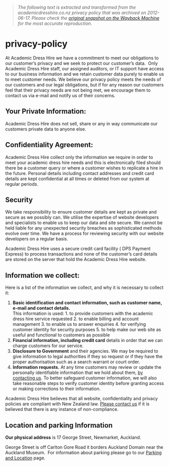 > *The following text is extracted and transformed from the academicdresshire.co.nz privacy policy that was archived on 2012-06-17. Please check the [original snapshot on the Wayback Machine](https://web.archive.org/web/20120617194644id_/http%3A//www.academicdresshire.co.nz/privacy-policy) for the most accurate reproduction.*

# privacy-policy

At Academic Dress Hire we have a commitment to meet our obligations to our customer’s privacy and we seek to protect our customer’s data.  Only Academic Dress Hire staff, our assigned auditors, or IT support have access to our business information and we retain customer data purely to enable us to meet customer needs. We believe our privacy policy meets the needs of our customers and our legal obligations, but if for any reason our customers feel that their privacy needs are not being met, we encourage them to contact us via e-mail and notify us of their concerns.

## Your Private Information:

Academic Dress Hire does not sell, share or any in way communicate our customers private data to anyone else.

## Confidentiality Agreement:

Academic Dress Hire collect only the information we require in order to meet your academic dress hire needs and this is electronically filed should there be a customer query or where a customer wishes to replicate a hire in the future. Personal details including contact addresses and credit card details are kept confidential at all times or deleted from our system at regular periods.

## Security

We take responsibility to ensure customer details are kept as private and secure as we possibly can. We utilise the expertise of website developers and specialists to enable us to keep our data and site secure. We cannot be held liable for any unexpected security breaches as sophisticated methods evolve over time. We have a process for reviewing security with our website developers on a regular basis.

Academic Dress Hire uses a secure credit card facility ( DPS Payment Express) to process transactions and none of the customer’s card details are stored on the server that hold the Academic Dress Hire website.

## Information we collect:

Here is a list of the information we collect, and why it is necessary to collect it:

  1. **Basic identification and contact information, such as customer name, e-mail and contact details.**   
This information is used: 
    1. to provide customers with the academic dress hire service requested 
    2. to enable billing and account management
    3. to enable us to answer enquiries 
    4. for verifying customer identity for security purposes 
    5. to help make our web site as useful and functional to customers as possible 
  2. **Financial information, including credit card** details in order that we can charge customers for our service.
  3. **Disclosure to Government** and their agencies. We may be required to give information to legal authorities if they so request or if they have the proper authorisation such as a search warrant or court order. 
  4. **Information requests.** At any time customers may review or update the personally identifiable information that we hold about them, [by contacting us](https://web.archive.org/contact). To better safeguard customer information, we will also take reasonable steps to verify customer identity before granting access or making corrections to their information.



Academic Dress Hire believes that all website, confidentiality and privacy policies are compliant with New Zealand law. [Please contact us](https://web.archive.org/contact) if it is believed that there is any instance of non-compliance.

## Location and parking Information

**Our physical address** is 17 George Street, Newmarket, Auckland. 

George Street is off Carlton Gore Road it borders Auckland Domain near the Auckland Museum.  For information about parking please go to our [Parking and Location](https://web.archive.org/FAQRetrieve.aspx?ID=47661) page.
